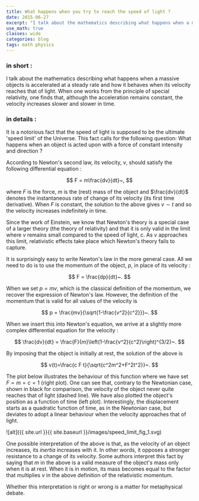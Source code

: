 ```yaml
---
title: What happens when you try to reach the speed of light ?
date: 2015-06-27
excerpt: "I talk about the mathematics describing what happens when a massive objects is accelerated at a steady rate and how it behaves when its velocity approaches that of light using the principles of special relativity."
use_math: true
classes: wide
categories: blog
tags: math physics
---
```



### in short :

I talk about the mathematics describing what happens when a massive objects is accelerated at a steady rate and how it behaves when its velocity reaches that of light. When one works from the principle of special relativity, one finds that, although the acceleration remains constant, the velocity increases slower and slower in time.

### in details :

It is a notorious fact that the speed of light is supposed to be the ultimate 'speed limit' of the Universe. This fact calls for the following question: What happens when an object is acted upon with a force of constant intensity and direction ?

According to Newton's second law, its velocity, $v$, should satisfy the following differential equation :

$$
 F = m\frac{dv}{dt}~,
$$

where $F$ is the force, $m$ is the (rest) mass of the object and $\frac{dv}{dt}$ denotes the instantaneous rate of change of its velocity (its first time derivative). When $F$ is constant, the solution to the above gives $v \sim t$ and so the velocity increases indefinitely in time.

Since the work of Einstein, we know that Newton's theory is a special case of a larger theory (the theory of relativity) and that it is only valid in the limit where $v$ remains small compared to the speed of light, $c$. As $v$ approaches this limit, relativistic effects take place which Newton's theory fails to capture.

It is surprisingly easy to write Newton's law in the more general case. All we need to do is to use the momentum of the object, $p$, in place of its velocity :

$$
 F = \frac{dp}{dt}~.
$$

When we set $p=mv$, which is the classical definition of the momentum, we recover the expression of Newton's law. However, the definition of the momentum that is valid for all values of the velocity is

$$
 p = \frac{mv}{\sqrt{1-\frac{v^2}{c^2}}}~.
$$

When we insert this into Newton's equation, we arrive at a slightly more complex differential equation for the velocity :

$$
 \frac{dv}{dt} = \frac{F}{m}\left(1-\frac{v^2}{c^2}\right)^{3/2}~.
$$

By imposing that the object is initially at rest, the solution of the above is

$$
 v(t)=\frac{c F t}{\sqrt{c^2m^2+F^2t^2}}~.
$$

The plot below illustrates the behaviour of this function where we have set $F=m=c=1$ (right plot). One can see that, contrary to the Newtonian case, shown in black for comparison, the velocity of the object never quite reaches that of light (dashed line). We have also plotted the object's position as a function of time (left plot). Interestingly, the displacement starts as a quadratic function of time, as in the Newtonian case, but deviates to adopt a linear behaviour when the velocity approaches that of light.

![alt]({{ site.url }}{{ site.baseurl }}/images/speed_limit_fig_1.svg)

One possible interpretation of the above is that, as the velocity of an object increases, its *inertia* increases with it. In other words, it opposes a stronger resistance to a change of its velocity. Some authors interpret this fact by saying that $m$ in the above is a valid measure of the object's mass only when it is at rest. When it is in motion, its mass becomes equal to the factor that multiplies $v$ in the above definition of the relativistic momentum.

Whether this interpretation is right or wrong is a matter for metaphysical debate.
